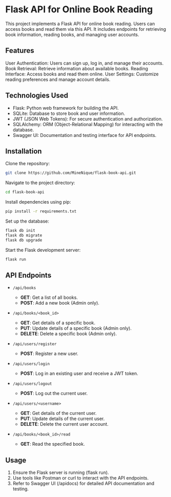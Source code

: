 # Flask API for Online Book Reading

This project implements a Flask API for online book reading. Users can access books and read them via this API. It includes endpoints for retrieving book information, reading books, and managing user accounts.

## Features

User Authentication: Users can sign up, log in, and manage their accounts.
Book Retrieval: Retrieve information about available books.
Reading Interface: Access books and read them online.
User Settings: Customize reading preferences and manage account details.

## Technologies Used

- Flask: Python web framework for building the API.
- SQLite: Database to store book and user information.
- JWT (JSON Web Tokens): For secure authentication and authorization.
- SQLAlchemy: ORM (Object-Relational Mapping) for interacting with the database.
- Swagger UI: Documentation and testing interface for API endpoints.

## Installation

Clone the repository:

```bash
git clone https://github.com/MineNique/flask-book-api.git
```

Navigate to the project directory:

```bash
cd flask-book-api
```

Install dependencies using pip:

```bash
pip install -r requirements.txt
```

Set up the database:

```bash
flask db init
flask db migrate
flask db upgrade
```

Start the Flask development server:

```bash
flask run
```

## API Endpoints

- `/api/books`

  - **GET**: Get a list of all books.
  - **POST**: Add a new book (Admin only).

- `/api/books/<book_id>`

  - **GET**: Get details of a specific book.
  - **PUT**: Update details of a specific book (Admin only).
  - **DELETE**: Delete a specific book (Admin only).

- `/api/users/register`

  - **POST**: Register a new user.

- `/api/users/login`

  - **POST**: Log in an existing user and receive a JWT token.

- `/api/users/logout`

  - **POST**: Log out the current user.

- `/api/users/<username>`

  - **GET**: Get details of the current user.
  - **PUT**: Update details of the current user.
  - **DELETE**: Delete the current user account.

- `/api/books/<book_id>/read`

  - **GET**: Read the specified book.

## Usage

1. Ensure the Flask server is running (flask run).
2. Use tools like Postman or curl to interact with the API endpoints.
3. Refer to Swagger UI (/apidocs) for detailed API documentation and testing.
